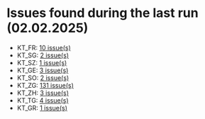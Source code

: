 # Issues found during the last run (02.02.2025)

- KT_FR: [10 issue(s)](tools/KT_FR_errors.csv)
- KT_SG: [2 issue(s)](tools/KT_SG_errors.csv)
- KT_SZ: [1 issue(s)](tools/KT_SZ_errors.csv)
- KT_GE: [3 issue(s)](tools/KT_GE_errors.csv)
- KT_SO: [2 issue(s)](tools/KT_SO_errors.csv)
- KT_ZG: [131 issue(s)](tools/KT_ZG_errors.csv)
- KT_ZH: [3 issue(s)](tools/KT_ZH_errors.csv)
- KT_TG: [4 issue(s)](tools/KT_TG_errors.csv)
- KT_GR: [1 issue(s)](tools/KT_GR_errors.csv)
